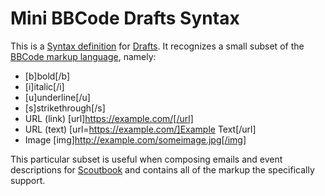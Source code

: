 # Mini BBCode Drafts Syntax
This is a [Syntax definition](https://docs.getdrafts.com/docs/extending/development/syntax-format) for [Drafts](https://getdrafts.com). It recognizes a small subset of the [BBCode markup language](https://en.wikipedia.org/wiki/BBCode), namely:

- [b]bold[/b]
- [i]italic[/i]
- [u]underline[/u]
- [s]strikethrough[/s]
- URL (link) [url]https://example.com/[/url]
- URL (text) [url=https://example.com/]Example Text[/url]
- Image [img]http://example.com/someimage.jpg[/img]

This particular subset is useful when composing emails and event descriptions for [Scoutbook](https://scoutbook.scouting.org) and contains all of the markup the specifically support.
